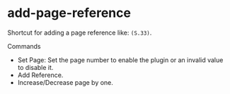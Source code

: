 # add-page-reference
Shortcut for adding a page reference like: `(S.33)`.  

Commands  
- Set Page: Set the page number to enable the plugin or an invalid value to disable it.
- Add Reference.
- Increase/Decrease page by one.
